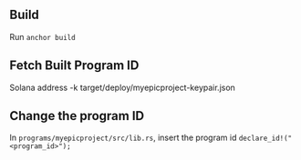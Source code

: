 
## Build

Run `anchor build`

## Fetch Built Program ID

Solana address -k target/deploy/myepicproject-keypair.json

## Change the program ID

In `programs/myepicproject/src/lib.rs`, insert the program id
`declare_id!("<program_id>");`